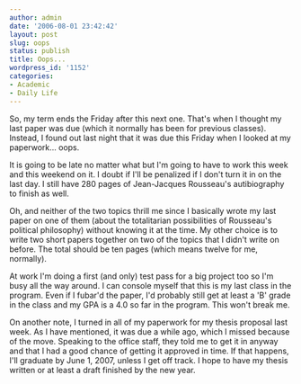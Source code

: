 ```yaml
---
author: admin
date: '2006-08-01 23:42:42'
layout: post
slug: oops
status: publish
title: Oops...
wordpress_id: '1152'
categories:
- Academic
- Daily Life
---
```

So, my term ends the Friday after this next one. That's when I thought my last paper was due (which it normally has been for previous classes). Instead, I found out last night that it was due this Friday when I looked at my paperwork... oops.

It is going to be late no matter what but I'm going to have to work this week and this weekend on it. I doubt if I'll be penalized if I don't turn it in on the last day. I still have 280 pages of Jean-Jacques Rousseau's autibiography to finish as well.

Oh, and neither of the two topics thrill me since I basically wrote my last paper on one of them (about the totalitarian possibilities of Rousseau's political philosophy) without knowing it at the time. My other choice is to write two short papers together on two of the topics that I didn't write on before. The total should be ten pages (which means twelve for me, normally).

At work I'm doing a first (and only) test pass for a big project too so I'm busy all the way around. I can console myself that this is my last class in the program. Even if I fubar'd the paper, I'd probably still get at least a 'B' grade in the class and my GPA is a 4.0 so far in the program. This won't break me.

On another note, I turned in all of my paperwork for my thesis proposal last week. As I have mentioned, it was due a while ago, which I missed because of the move. Speaking to the office staff, they told me to get it in anyway and that I had a good chance of getting it approved in time. If that happens, I'll graduate by June 1, 2007, unless I get off track. I hope to have my thesis written or at least a draft finished by the new year.
